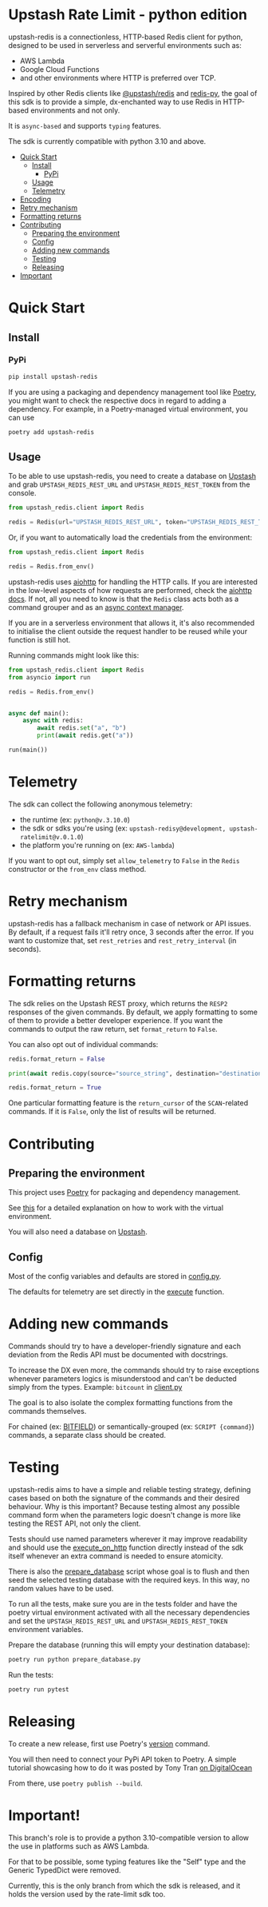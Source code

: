 # Upstash Rate Limit - python edition

upstash-redis is a connectionless, HTTP-based Redis client for python, designed to be used in serverless and serverful environments such as:
- AWS Lambda
- Google Cloud Functions
- and other environments where HTTP is preferred over TCP.

Inspired by other Redis clients like [@upstash/redis](https://github.com/upstash/upstash-redis) and [redis-py](https://github.com/redis/redis-py),
the goal of this sdk is to provide a simple, dx-enchanted way to use Redis in HTTP-based environments and not only.

It is `async-based` and supports `typing` features.

The sdk is currently compatible with python 3.10 and above.

<!-- toc -->

- [Quick Start](#quick-start)
  - [Install](#install)
    - [PyPi](#PyPi)
  - [Usage](#usage)
  - [Telemetry](#telemetry)
- [Encoding](#usage)
- [Retry mechanism](#retry-mechanism)
- [Formatting returns](#formatting-returns)
- [Contributing](#contributing)
  - [Preparing the environment](#preparing-the-environment)
  - [Config](#config)
  - [Adding new commands](#adding-new-commands)
  - [Testing](#testing)
  - [Releasing](#releasing)
- [Important](#important)

<!-- tocstop -->

# Quick Start

## Install

### PyPi
```bash
pip install upstash-redis
```

If you are using a packaging and dependency management tool like [Poetry](https://python-poetry.org), you might want to check
the respective docs in regard to adding a dependency. For example, in a Poetry-managed virtual environment, you can use
```bash
poetry add upstash-redis
```


## Usage
To be able to use upstash-redis, you need to create a database on [Upstash](https://console.upstash.com/)
and grab `UPSTASH_REDIS_REST_URL` and `UPSTASH_REDIS_REST_TOKEN` from the console.

```python
from upstash_redis.client import Redis

redis = Redis(url="UPSTASH_REDIS_REST_URL", token="UPSTASH_REDIS_REST_TOKEN")
```

Or, if you want to automatically load the credentials from the environment:

```python
from upstash_redis.client import Redis

redis = Redis.from_env()
```

upstash-redis uses [aiohttp](https://docs.aiohttp.org/en/stable/) for handling the HTTP calls.
If you are interested in the low-level aspects of how requests are performed, check the [aiohttp docs](https://docs.aiohttp.org/en/stable/http_request_lifecycle.html).
If not, all you need to know is that the `Redis` class acts both as a command grouper and as an [async context manager](https://superfastpython.com/asynchronous-context-manager/).

If you are in a serverless environment that allows it, it's also recommended to initialise the client outside the request handler
to be reused while your function is still hot.

Running commands might look like this:

```python
from upstash_redis.client import Redis
from asyncio import run

redis = Redis.from_env()


async def main():
    async with redis:
        await redis.set("a", "b")
        print(await redis.get("a"))

run(main())

```


# Telemetry
The sdk can collect the following anonymous telemetry:
  - the runtime (ex: `python@v.3.10.0`)
  - the sdk or sdks you're using (ex: `upstash-redisy@development, upstash-ratelimit@v.0.1.0`)
  - the platform you're running on (ex: `AWS-lambda`)

If you want to opt out, simply set `allow_telemetry` to `False` in the `Redis` constructor or the `from_env` class method.


# Retry mechanism
upstash-redis has a fallback mechanism in case of network or API issues. By default, if a request fails it'll retry once, 3 seconds 
after the error. If you want to customize that, set `rest_retries` and `rest_retry_interval` (in seconds).


# Formatting returns
The sdk relies on the Upstash REST proxy, which returns the `RESP2` responses of the given commands.
By default, we apply formatting to some of them to provide a better developer experience.
If you want the commands to output the raw return, set `format_return` to `False`.

You can also opt out of individual commands:

```python
redis.format_return = False

print(await redis.copy(source="source_string", destination="destination_string"))

redis.format_return = True
```

One particular formatting feature is the `return_cursor` of the `SCAN`-related commands.
If it is `False`, only the list of results will be returned.


# Contributing

## Preparing the environment
This project uses [Poetry](https://python-poetry.org) for packaging and dependency management. 

See [this](https://python-poetry.org/docs/basic-usage/#using-your-virtual-environment) for a detailed explanation on how
to work with the virtual environment.

You will also need a database on [Upstash](https://console.upstash.com/).


## Config
Most of the config variables and defaults are stored in [config.py](./upstash_redis/config.py).

The defaults for telemetry are set directly in the [execute](./upstash_redis/http/execute.py) function.


# Adding new commands
Commands should try to have a developer-friendly signature and each deviation from the Redis API must be documented with
docstrings.

To increase the DX even more, the commands should try to raise exceptions whenever parameters logics is misunderstood
and can't be deducted simply from the types. Example: `bitcount` in [client.py](./upstash_redis/client.py)

The goal is to also isolate the complex formatting functions from the commands themselves.

For chained (ex: [BITFIELD](https://redis.io/commands/bitfield/)) or semantically-grouped (ex: `SCRIPT {command}`) commands, a
separate class should be created.


# Testing
upstash-redis aims to have a simple and reliable testing strategy, defining cases based on both the signature of the commands
and their desired behaviour. Why is this important? Because testing almost any possible command form when the parameters logic 
doesn't change is more like testing the REST API, not only the client.

Tests should use named parameters wherever it may improve readability and should use the [execute_on_http](./tests/execute_on_http.py)
function directly instead of the sdk itself whenever an extra command is needed to ensure atomicity.

There is also the [prepare_database](./tests/prepare_database.py) script whose goal is to flush and then seed the selected testing
database with the required keys. In this way, no random values have to be used.

To run all the tests, make sure you are in the tests folder and have the poetry virtual environment activated with all the necessary 
dependencies and set the `UPSTASH_REDIS_REST_URL` and `UPSTASH_REDIS_REST_TOKEN` environment variables.

Prepare the database (running this will empty your destination database):

```bash
poetry run python prepare_database.py
```

Run the tests:

```bash
poetry run pytest
```


# Releasing
To create a new release, first use Poetry's [version](https://python-poetry.org/docs/cli/#version) command.

You will then need to connect your PyPi API token to Poetry. 
A simple tutorial showcasing how to do it was posted by Tony Tran
[on DigitalOcean](https://www.digitalocean.com/community/tutorials/how-to-publish-python-packages-to-pypi-using-poetry-on-ubuntu-22-04)

From there, use `poetry publish --build`.


# Important!
This branch's role is to provide a python 3.10-compatible version to allow the use
in platforms such as AWS Lambda.

For that to be possible, some typing features like the "Self" type and the Generic 
TypedDict were removed.

Currently, this is the only branch from which the sdk is released, and it holds the
version used by the rate-limit sdk too.